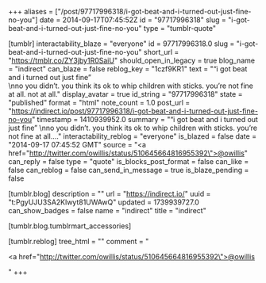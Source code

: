 +++
aliases = ["/post/97717996318/i-got-beat-and-i-turned-out-just-fine-no-you"]
date = 2014-09-17T07:45:52Z
id = "97717996318"
slug = "i-got-beat-and-i-turned-out-just-fine-no-you"
type = "tumblr-quote"

[tumblr]
interactability_blaze = "everyone"
id = 97717996318.0
slug = "i-got-beat-and-i-turned-out-just-fine-no-you"
short_url = "https://tmblr.co/ZY3jby1R0SaiU"
should_open_in_legacy = true
blog_name = "indirect"
can_blaze = false
reblog_key = "1czf9KR1"
text = "&ldquo;i got beat and i turned out just fine&rdquo;<br/>\nno you didn&rsquo;t. you think its ok to whip children with sticks. you&rsquo;re not fine at all. not at all."
display_avatar = true
id_string = "97717996318"
state = "published"
format = "html"
note_count = 1.0
post_url = "https://indirect.io/post/97717996318/i-got-beat-and-i-turned-out-just-fine-no-you"
timestamp = 1410939952.0
summary = "“i got beat and i turned out just fine” \nno you didn’t. you think its ok to whip children with sticks. you’re not fine at all...."
interactability_reblog = "everyone"
is_blazed = false
date = "2014-09-17 07:45:52 GMT"
source = "<a href=\"http://twitter.com/owillis/status/510645664816955392\">@owillis</a>"
can_reply = false
type = "quote"
is_blocks_post_format = false
can_like = false
can_reblog = false
can_send_in_message = true
is_blaze_pending = false

[tumblr.blog]
description = ""
url = "https://indirect.io/"
uuid = "t:PgyUJU3SA2Klwyt81UWAwQ"
updated = 1739939727.0
can_show_badges = false
name = "indirect"
title = "indirect"

[tumblr.blog.tumblrmart_accessories]

[tumblr.reblog]
tree_html = ""
comment = "<p><a href=\"http://twitter.com/owillis/status/510645664816955392\">@owillis</a></p>"
+++
